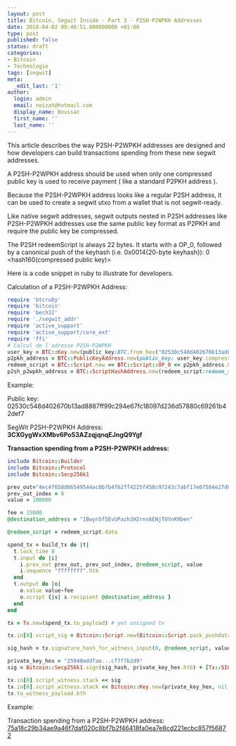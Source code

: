 ```yaml
---
layout: post
title: Bitcoin, Segwit Inside - Part 3 - P2SH-P2WPKH Addresses
date: 2018-04-02 00:40:51.000000000 +01:00
type: post
published: false
status: draft
categories:
- Bitcoin
- Technologie
tags: [segwit]
meta:
  _edit_last: '1'
author:
  login: admin
  email: noizat@hotmail.com
  display_name: Boussac
  first_name: ''
  last_name: ''
---
```


This article describes the way P2SH-P2WPKH addresses are designed and how developers can build transactions spending from these new segwit addresses.

A P2SH-P2WPKH address should be used when only one compressed public key is used to receive payment ( like a standard P2PKH address ).

Because the P2SH-P2WPKH address looks like a regular P2SH address, it can be used to create a segwit utxo from a wallet that is not segwit-ready.

Like native segwit addresses, segwit outputs nested in P2SH addresses like P2SH-P2WPKH addresses use the same public key format as P2PKH and require the public key be compressed.

The P2SH redeemScript is always 22 bytes. It starts with a OP_0, followed by a canonical push of the keyhash (i.e. 0x0014{20-byte keyhash}):
0 <hash160(compressed public key)>

Here is a code snippet in ruby to illustrate for developers.

Calculation of a P2SH-P2WPKH Address:

```ruby
require 'btcruby'
require 'bitcoin'
require 'bech32'
require './segwit_addr'
require 'active_support'
require 'active_support/core_ext'
require 'ffi'
# Calcul de l'adresse P2SH-P2WPKH
user_key = BTC::Key.new(public_key:BTC.from_hex("02530c548d402670b13ad8887ff99c294e67fc18097d236d57880c69261b42def7")) 
p2pkh_address = BTC::PublicKeyAddress.new(public_key: user_key.compressed_public_key)
redeem_script = BTC::Script.new << BTC::Script::OP_0 << p2pkh_address.hash
p2sh_p2wpkh_address = BTC::ScriptHashAddress.new(redeem_script:redeem_script).to_s
```

Example:

Public key: 02530c548d402670b13ad8887ff99c294e67fc18097d236d57880c69261b42def7

SegWit P2SH-P2WPKH Address: **3CXGygWxXMbv6Po53AZzqjqnqEJngQ9Ygf**


**Transaction spending from a P2SH-P2WPKH address:**

```ruby
include Bitcoin::Builder
include Bitcoin::Protocol
include Bitcoin::Secp256k1

prev_out="4ec4f658d86549544ac0b7b4f62ff4225f458c97243c7abf17e67584e27d0d08"
prev_out_index = 0
value = 100000

fee = 15000
@destination_address = "1Bwyn5f5EvUPazh3H2rns6ENjTUYnK9ben"

@redeem_script = redeem_script.data

spend_tx = build_tx do |t|
  t.lock_time 0
  t.input do |i|
    i.prev_out prev_out, prev_out_index, @redeem_script, value
    i.sequence "ffffffff".htb
  end
  t.output do |o|
    o.value value-fee
    o.script {|s| s.recipient @destination_address }
  end
end

tx = Tx.new(spend_tx.to_payload) # yet unsigned tx

tx.in[0].script_sig = Bitcoin::Script.new(Bitcoin::Script.pack_pushdata(@redeem_script)).to_payload

sig_hash = tx.signature_hash_for_witness_input(0, @redeem_script, value)

private_key_hex = "25940addfae...cf7f7b2d9"
sig = Bitcoin::Secp256k1.sign(sig_hash, private_key_hex.htb) + [Tx::SIGHASH_TYPE[:all]].pack("C")

tx.in[0].script_witness.stack << sig
tx.in[0].script_witness.stack << Bitcoin::Key.new(private_key_hex, nil, true).pub.htb
tx.to_witness_payload.bth
```

Example:

Transaction spending from a P2SH-P2WPKH address: [75a18c29b34ae9a46f7daf020c8bf7b2f46418fa0ea7e8cd221ecbc857f56872](https://blockchain.info/tx/75a18c29b34ae9a46f7daf020c8bf7b2f46418fa0ea7e8cd221ecbc857f56872)

